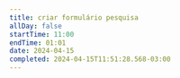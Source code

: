 ```yaml
---
title: criar formulário pesquisa
allDay: false
startTime: 11:00
endTime: 01:01
date: 2024-04-15
completed: 2024-04-15T11:51:28.568-03:00
---
```

